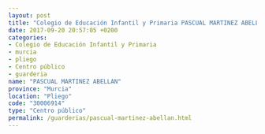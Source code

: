 ```yaml
---
layout: post
title: "Colegio de Educación Infantil y Primaria PASCUAL MARTINEZ ABELLAN"
date: 2017-09-20 20:57:05 +0200
categories:
- Colegio de Educación Infantil y Primaria
- murcia
- pliego
- Centro público
- guarderia
name: "PASCUAL MARTINEZ ABELLAN"
province: "Murcia"
location: "Pliego"
code: "30006914"
type: "Centro público"
permalink: /guarderias/pascual-martinez-abellan.html
---
```


